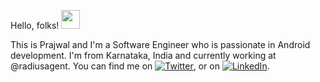 Hello, folks! <img src="https://raw.githubusercontent.com/MartinHeinz/MartinHeinz/master/wave.gif" width="30px">

This is Prajwal and I'm a Software Engineer who is passionate in Android development. I'm from Karnataka, India and currently working at @radiusagent. You can find me on [![Twitter][1.2]][1], or on [![LinkedIn][2.2]][2].

[1.2]: http://i.imgur.com/wWzX9uB.png
[2.2]: https://raw.githubusercontent.com/MartinHeinz/MartinHeinz/master/linkedin-3-16.png

[1]: https://twitter.com/iamprajwalgs
[2]: https://www.linkedin.com/in/prajwal-g-s-2b6a79108/



